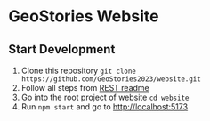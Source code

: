 # GeoStories Website

## Start Development
1. Clone this repository `git clone https://github.com/GeoStories2023/website.git`
2. Follow all steps from [REST readme](https://github.com/GeoStories2023/rest#readme)
3. Go into the root project of website `cd website`
4. Run `npm start` and go to [http://localhost:5173](http://localhost:5173)
